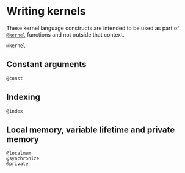 # Writing kernels 

These kernel language constructs are intended to be used as part
of [`@kernel`](@ref) functions and not outside that context.

```@docs
@kernel
```

## Constant arguments

```@docs
@const
```

## Indexing

```@docs
@index
```


## Local memory, variable lifetime and private memory

```@docs
@localmem
@synchronize
@private
```
